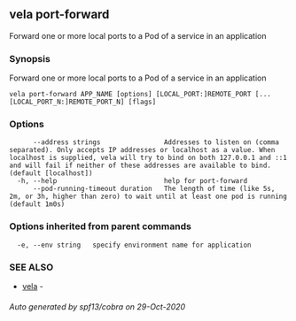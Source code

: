 ## vela port-forward

Forward one or more local ports to a Pod of a service in an application

### Synopsis

Forward one or more local ports to a Pod of a service in an application

```
vela port-forward APP_NAME [options] [LOCAL_PORT:]REMOTE_PORT [...[LOCAL_PORT_N:]REMOTE_PORT_N] [flags]
```

### Options

```
      --address strings                Addresses to listen on (comma separated). Only accepts IP addresses or localhost as a value. When localhost is supplied, vela will try to bind on both 127.0.0.1 and ::1 and will fail if neither of these addresses are available to bind. (default [localhost])
  -h, --help                           help for port-forward
      --pod-running-timeout duration   The length of time (like 5s, 2m, or 3h, higher than zero) to wait until at least one pod is running (default 1m0s)
```

### Options inherited from parent commands

```
  -e, --env string   specify environment name for application
```

### SEE ALSO

* [vela](vela.md)	 - 

###### Auto generated by spf13/cobra on 29-Oct-2020
